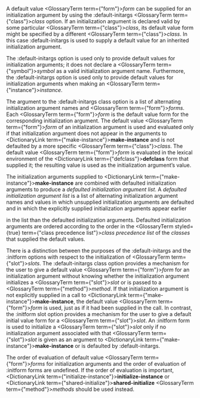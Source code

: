 



A default value <GlossaryTerm  term={"form"}><i>form</i></GlossaryTerm> can be supplied for an initialization argument by using the :default-initargs <GlossaryTerm  term={"class"}><i>class</i></GlossaryTerm> option. If an initialization argument is declared valid by some particular <GlossaryTerm  term={"class"}><i>class</i></GlossaryTerm>, its default value form might be specified by a different <GlossaryTerm  term={"class"}><i>class</i></GlossaryTerm>. In this case :default-initargs is used to supply a default value for an inherited initialization argument. 







 



 



The :default-initargs option is used only to provide default values for initialization arguments; it does not declare a <GlossaryTerm  term={"symbol"}><i>symbol</i></GlossaryTerm> as a valid initialization argument name. Furthermore, the :default-initargs option is used only to provide default values for initialization arguments when making an <GlossaryTerm  term={"instance"}><i>instance</i></GlossaryTerm>. 



The argument to the :default-initargs class option is a list of alternating initialization argument names and <GlossaryTerm  term={"form"}><i>forms</i></GlossaryTerm>. Each <GlossaryTerm  term={"form"}><i>form</i></GlossaryTerm> is the default value form for the corresponding initialization argument. The default value <GlossaryTerm  term={"form"}><i>form</i></GlossaryTerm> of an initialization argument is used and evaluated only if that initialization argument does not appear in the arguments to <DictionaryLink  term={"make-instance"}><b>make-instance</b></DictionaryLink> and is not defaulted by a more specific <GlossaryTerm  term={"class"}><i>class</i></GlossaryTerm>. The default value <GlossaryTerm  term={"form"}><i>form</i></GlossaryTerm> is evaluated in the lexical environment of the <DictionaryLink  term={"defclass"}><b>defclass</b></DictionaryLink> form that supplied it; the resulting value is used as the initialization argument’s value. 



The initialization arguments supplied to <DictionaryLink  term={"make-instance"}><b>make-instance</b></DictionaryLink> are combined with defaulted initialization arguments to produce a *defaulted initialization argument list*. A *defaulted initialization argument list* is a list of alternating initialization argument names and values in which unsupplied initialization arguments are defaulted and in which the explicitly supplied initialization arguments appear earlier 



in the list than the defaulted initialization arguments. Defaulted initialization arguments are ordered according to the order in the <GlossaryTerm styled={true} term={"class precedence list"}><i>class precedence list</i></GlossaryTerm> of the *classes* that supplied the default values. 



There is a distinction between the purposes of the :default-initargs and the :initform options with respect to the initialization of <GlossaryTerm  term={"slot"}><i>slots</i></GlossaryTerm>. The :default-initargs class option provides a mechanism for the user to give a default value <GlossaryTerm  term={"form"}><i>form</i></GlossaryTerm> for an initialization argument without knowing whether the initialization argument initializes a <GlossaryTerm  term={"slot"}><i>slot</i></GlossaryTerm> or is passed to a <GlossaryTerm  term={"method"}><i>method</i></GlossaryTerm>. If that initialization argument is not explicitly supplied in a call to <DictionaryLink  term={"make-instance"}><b>make-instance</b></DictionaryLink>, the default value <GlossaryTerm  term={"form"}><i>form</i></GlossaryTerm> is used, just as if it had been supplied in the call. In contrast, the :initform slot option provides a mechanism for the user to give a default initial value form for a <GlossaryTerm  term={"slot"}><i>slot</i></GlossaryTerm>. An :initform form is used to initialize a <GlossaryTerm  term={"slot"}><i>slot</i></GlossaryTerm> only if no initialization argument associated with that <GlossaryTerm  term={"slot"}><i>slot</i></GlossaryTerm> is given as an argument to <DictionaryLink  term={"make-instance"}><b>make-instance</b></DictionaryLink> or is defaulted by :default-initargs. 



The order of evaluation of default value <GlossaryTerm  term={"form"}><i>forms</i></GlossaryTerm> for initialization arguments and the order of evaluation of :initform forms are undefined. If the order of evaluation is important, <DictionaryLink  term={"initialize-instance"}><b>initialize-instance</b></DictionaryLink> or <DictionaryLink  term={"shared-initialize"}><b>shared-initialize</b></DictionaryLink> <GlossaryTerm  term={"method"}><i>methods</i></GlossaryTerm> should be used instead. 




